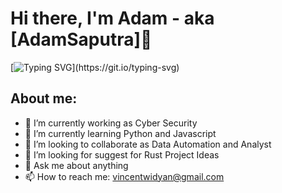 # Hi there, I'm Adam - aka [AdamSaputra]👋
[![Typing SVG](https://readme-typing-svg.demolab.com/?lines=Ngapain+Lee?)](https://git.io/typing-svg)
## About me:
- 🔭 I’m currently working as Cyber Security
- 🌱 I’m currently learning Python and Javascript
- 👯 I’m looking to collaborate as Data Automation and Analyst
- 🤔 I’m looking for suggest for Rust Project Ideas
- 💬 Ask me about anything
- 📫 How to reach me: vincentwidyan@gmail.com
